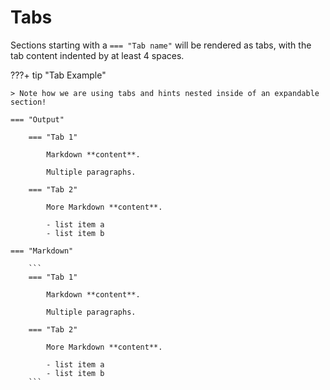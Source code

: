 # Tabs

Sections starting with a `=== "Tab name"` will be rendered as tabs,
with the tab content indented by at least 4 spaces. 

???+ tip "Tab Example"

    > Note how we are using tabs and hints nested inside of an expandable section!

    === "Output"
        
        === "Tab 1"
    
            Markdown **content**.

            Multiple paragraphs.

        === "Tab 2"

            More Markdown **content**.

            - list item a
            - list item b

    === "Markdown"

        ```
        === "Tab 1"

            Markdown **content**.

            Multiple paragraphs.

        === "Tab 2"

            More Markdown **content**.

            - list item a
            - list item b
        ```
